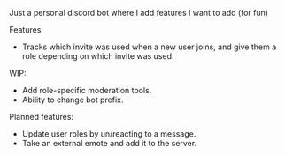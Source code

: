Just a personal discord bot where I add features I want to add (for fun)

Features:
* Tracks which invite was used when a new user joins, and give them a role depending on which invite was used.

WIP:
* Add role-specific moderation tools.
* Ability to change bot prefix.

Planned features:
* Update user roles by un/reacting to a message.
* Take an external emote and add it to the server.
